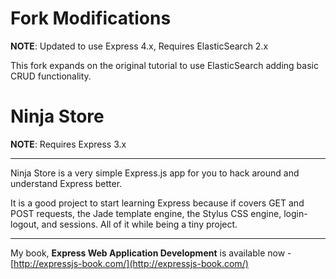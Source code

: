 Fork Modifications
===========

**NOTE**: Updated to use Express 4.x, Requires ElasticSearch 2.x

This fork expands on the original tutorial to use ElasticSearch adding basic CRUD functionality.


Ninja Store
===========

**NOTE**: Requires Express 3.x

-----------
Ninja Store is a very simple Express.js app for you to hack around and understand Express better.

It is a good project to start learning Express because if covers GET and POST requests, the Jade template engine, the Stylus CSS engine, login-logout, and sessions. All of it while being a tiny project.

-----------
My book, **Express Web Application Development** is available now - [http://expressjs-book.com/](http://expressjs-book.com/)  


